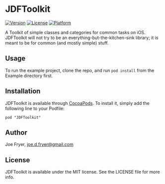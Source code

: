 # JDFToolkit

[![Version](https://img.shields.io/cocoapods/v/JDFToolkit.svg?style=flat)](http://cocoadocs.org/docsets/JDFToolkit)
[![License](https://img.shields.io/cocoapods/l/JDFToolkit.svg?style=flat)](http://cocoadocs.org/docsets/JDFToolkit)
[![Platform](https://img.shields.io/cocoapods/p/JDFToolkit.svg?style=flat)](http://cocoadocs.org/docsets/JDFToolkit)

A Toolkit of simple classes and categories for common tasks on iOS. JDFToolkit will not try to be an everything-but-the-kitchen-sink library; it is meant to be for common (and mostly simple) stuff.

## Usage

To run the example project, clone the repo, and run `pod install` from the Example directory first.

## Installation

JDFToolkit is available through [CocoaPods](http://cocoapods.org). To install
it, simply add the following line to your Podfile:

    pod "JDFToolkit"

## Author

Joe Fryer, joe.d.fryer@gmail.com

## License

JDFToolkit is available under the MIT license. See the LICENSE file for more info.

